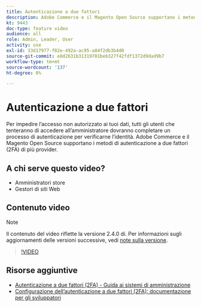 ```yaml
---
title: Autenticazione a due fattori
description: Adobe Commerce e il Magento Open Source supportano i metodi di autenticazione a due fattori (2FA) di più provider. Scopri in che modo le funzioni di autenticazione a due fattori contribuiscono a proteggere l’amministratore del tuo store.
kt: 9443
doc-type: feature video
audience: all
role: Admin, Leader, User
activity: use
exl-id: 33d17977-f02e-492a-ac95-a84f2db3b4d0
source-git-commit: e8d2631b31319701beb327f42fdf1372d9dad9b7
workflow-type: tm+mt
source-wordcount: '137'
ht-degree: 0%

---
```


# Autenticazione a due fattori

Per impedire l’accesso non autorizzato ai tuoi dati, tutti gli utenti che tenteranno di accedere all’amministratore dovranno completare un processo di autenticazione per verificarne l’identità. Adobe Commerce e il Magento Open Source supportano i metodi di autenticazione a due fattori (2FA) di più provider.

## A chi serve questo video?

- Amministratori store
- Gestori di siti Web

## Contenuto video

>[!NOTE]
>
>Il contenuto del video riflette la versione 2.4.0 di. Per informazioni sugli aggiornamenti delle versioni successive, vedi [note sulla versione](https://experienceleague.adobe.com/docs/commerce-operations/release/notes/overview.html).

>[!VIDEO](https://video.tv.adobe.com/v/339104?quality=12&learn=on)

## Risorse aggiuntive

- [Autenticazione a due fattori (2FA) - Guida ai sistemi di amministrazione](https://experienceleague.adobe.com/docs/commerce-admin/systems/security/2fa/security-two-factor-authentication.html)
- [Configurazione dell’autenticazione a due fattori (2FA): documentazione per gli sviluppatori](https://developer.adobe.com/commerce/testing/functional-testing-framework/two-factor-authentication/)
